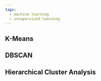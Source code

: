 ```yaml
---
tags:
  - machine-learning
  - unsupervised-learning
---
```


## K-Means

## DBSCAN

## Hierarchical Cluster Analysis

